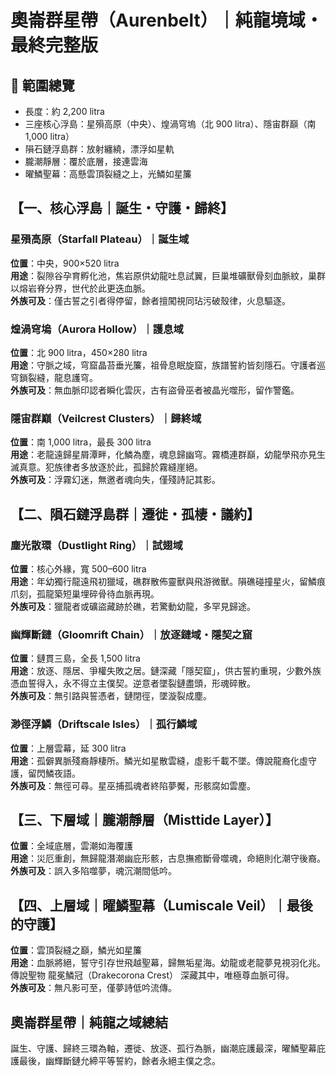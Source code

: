 
# 奧崙群星帶（Aurenbelt）｜純龍境域・最終完整版

## 📐 範圍總覽

- 長度：約 2,200 litra
- 三座核心浮島：星殞高原（中央）、煌渦穹塢（北 900 litra）、隱宙群巔（南 1,000 litra）
- 隕石鏈浮島群：放射纏繞，漂浮如星軌
- 朧潮靜層：覆於底層，接連雲海
- 曜鱗聖幕：高懸雲頂裂縫之上，光鱗如星簾

## 【一、核心浮島｜誕生・守護・歸終】

### 星殞高原（Starfall Plateau）｜誕生域
**位置**：中央，900×520 litra  
**用途**：裂隙谷孕育孵化池，焦岩原供幼龍吐息試翼，巨巢堆礦獸骨刻血脈紋，巢群以熔岩脊分界，世代於此更迭血脈。  
**外族可及**：僅古誓之引者得停留，餘者擅闖視同玷污破殼律，火息驅逐。

### 煌渦穹塢（Aurora Hollow）｜護息域
**位置**：北 900 litra，450×280 litra  
**用途**：守脈之域，穹窟晶苔垂光簾，祖骨息眠旋窟，族譜誓約皆刻隱石。守護者巡穹鎖裂縫，龍息護穹。  
**外族可及**：無血脈印認者瞬化雲灰，古有盜骨巫者被晶光噬形，留作警鑑。

### 隱宙群巔（Veilcrest Clusters）｜歸終域
**位置**：南 1,000 litra，最長 300 litra  
**用途**：老龍遠歸星屑潭畔，化鱗為塵，魂息歸幽穹。霧橋連群巔，幼龍學飛亦見生滅真意。犯族律者多放逐於此，孤歸於霧縫崖絕。  
**外族可及**：浮霧幻迷，無邀者魂向失，僅殘詩記其影。

## 【二、隕石鏈浮島群｜遷徙・孤棲・議約】

### 塵光散環（Dustlight Ring）｜試翅域
**位置**：核心外緣，寬 500–600 litra  
**用途**：年幼獨行龍遠飛初獵域，礁群散佈靈獸與飛游微獸。隕礁碰撞星火，留鱗痕爪刻，孤龍築短巢埋碎骨待血脈再現。  
**外族可及**：獵龍者或礦盜藏跡於礁，若驚動幼龍，多罕見歸途。

### 幽輝斷鏈（Gloomrift Chain）｜放逐鏈域・隱契之窟
**位置**：鏈貫三島，全長 1,500 litra  
**用途**：放逐、隱居、爭權失敗之居。鏈深藏「隱契窟」，供古誓約重現，少數外族憑血誓得入，永不得立主僕契。逆意者墜裂鏈盡頭，形魂碎散。  
**外族可及**：無引路與誓憑者，鏈閉徑，墜漩裂成塵。

### 渺徑浮鱗（Driftscale Isles）｜孤行鱗域
**位置**：上層雲幕，延 300 litra  
**用途**：孤僻異脈殘裔靜棲所。鱗光如星散雲縫，虛影千載不墜。傳說龍裔化虛守護，留閃鱗夜語。  
**外族可及**：無徑可尋。星巫捕孤魂者終陷夢魘，形骸腐如雲塵。

## 【三、下層域｜朧潮靜層（Misttide Layer）】

**位置**：全域底層，雲潮如海覆護  
**用途**：災厄重創，無歸龍潛潮幽庇形骸，古息撫癒斷骨噬魂，命絕則化潮守後裔。  
**外族可及**：誤入多陷噬夢，魂沉潮間低吟。

## 【四、上層域｜曜鱗聖幕（Lumiscale Veil）｜最後的守護】

**位置**：雲頂裂縫之巔，鱗光如星簾  
**用途**：血脈將絕，誓守引存世飛越聖幕，歸無垢星海。幼龍或老龍夢見視羽化兆。傳說聖物 龍冕鱗冠（Drakecorona Crest） 深藏其中，唯極尊血脈可得。  
**外族可及**：無凡影可至，僅夢詩低吟流傳。

## 奧崙群星帶｜純龍之域總結

誕生、守護、歸終三環為軸，遷徙、放逐、孤行為脈，幽潮庇護最深，曜鱗聖幕庇護最後，幽輝斷鏈允締平等誓約，餘者永絕主僕之念。
